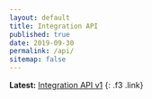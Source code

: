 ```yaml
---
layout: default
title: Integration API
published: true
date: 2019-09-30
permalink: /api/
sitemap: false
---
```


**Latest:** [Integration API v1](/api/v1/)
{: .f3 .link}
